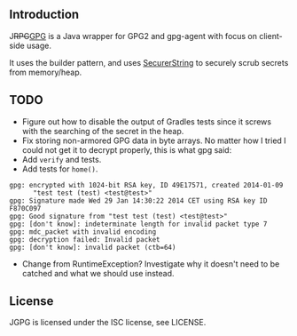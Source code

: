 Introduction
------------

J<del>RPG</del><ins>GPG</ins> is a Java wrapper for GPG2 and gpg-agent with focus on
client-side usage.

It uses the builder pattern, and uses
[SecurerString](https://github.com/simmel/SecurerString) to securely scrub
secrets from memory/heap.

TODO
----
* Figure out how to disable the output of Gradles tests since it screws with
  the searching of the secret in the heap.
* Fix storing non-armored GPG data in byte arrays. No matter how I tried I
  could not get it to decrypt properly, this is what gpg said:
* Add `verify` and tests.
* Add tests for `home()`.
```
gpg: encrypted with 1024-bit RSA key, ID 49E17571, created 2014-01-09
      "test test (test) <test@test>"
gpg: Signature made Wed 29 Jan 14:30:22 2014 CET using RSA key ID F870C097
gpg: Good signature from "test test (test) <test@test>"
gpg: [don't know]: indeterminate length for invalid packet type 7
gpg: mdc_packet with invalid encoding
gpg: decryption failed: Invalid packet
gpg: [don't know]: invalid packet (ctb=64)
```
* Change from RuntimeException? Investigate why it doesn't need to be catched and what we should use instead.

License
-------

JGPG is licensed under the ISC license, see LICENSE.
